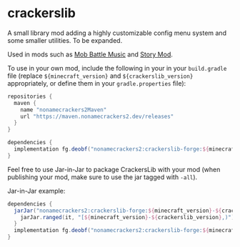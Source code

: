 # crackerslib

A small library mod adding a highly customizable config menu system and some smaller utilities. To be expanded.

Used in mods such as [Mob Battle Music](https://www.curseforge.com/minecraft/mc-mods/mob-battle-music) and [Story Mod](https://www.curseforge.com/minecraft/mc-mods/story-mod).

To use in your own mod, include the following in your in your ``build.gradle`` file (replace ``${minecraft_version}`` and ``${crackerslib_version}`` appropriately, or define them in your ``gradle.properties`` file):

```gradle
repositories {
  maven {
    name "nonamecrackers2Maven"
    url "https://maven.nonamecrackers2.dev/releases"
  }
}

dependencies {
  implementation fg.deobf("nonamecrackers2:crackerslib-forge:${minecraft_version}-${crackerslib_version}")
}
```

Feel free to use Jar-in-Jar to package CrackersLib with your mod (when publishing your mod, make sure to use the jar tagged with ``-all``).

Jar-in-Jar example:

```gradle
dependencies {
  jarJar("nonamecrackers2:crackerslib-forge:${minecraft_version}-${crackerslib_version}") {
    jarJar.ranged(it, "[${minecraft_version}-${crackerslib_version},)")
  }
  implementation fg.deobf("nonamecrackers2:crackerslib-forge:${minecraft_version}-${crackerslib_version}")
}
```
